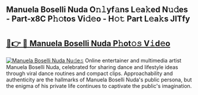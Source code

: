 ## Manuela Boselli Nuda O𝚗𝚕yf𝚊ns L𝚎a𝚔ed N𝚞𝚍es - Part-x8C P𝚑𝚘tos Vi𝚍𝚎o - H𝚘𝚝 Part L𝚎a𝚔s JITfy

# <h2><a href="http://kfa9uh1.oniu.top/?m=Manuela+Boselli+Nuda">🔗👉 🔴 Manuela Boselli Nuda P𝚑ot𝚘𝚜 V𝚒d𝚎o</a></h2>

[![Manuela Boselli Nuda Nu𝚍e𝚜](https://i.imgur.com/0qMVB7G.gif)](http://kfa9uh1.oniu.top/?m=Manuela+Boselli+Nuda)
Online entertainer and multimedia artist Manuela Boselli Nuda, celebrated for sharing dance and lifestyle ideas through viral dance routines and compact clips. Approachability and authenticity are the hallmarks of Manuela Boselli Nuda's public persona, but the enigma of his private life continues to captivate the public's imagination.  
